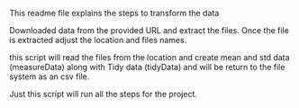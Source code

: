 This readme file explains the steps to transform the data


Downloaded data from the provided URL and extract the files. 
Once the file is extracted adjust the location and files names. 

this script will read the files from the location and create mean and std data (measureData) along with Tidy data (tidyData) and will be return to the file system as an csv file.

Just this script will run all the steps for the project. 

        